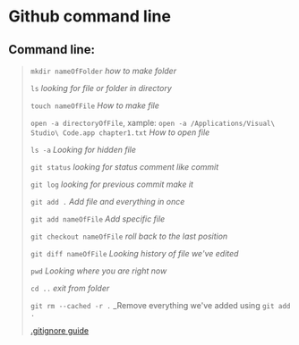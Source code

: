 # Github command line
## Command line:
> ``mkdir nameOfFolder`` _how to make folder_
> 
> ``ls`` _looking for file or folder in directory_
>
> ``touch nameOfFile`` _How to make file_
>
> ``open -a directoryOfFile``, xample: ``open -a /Applications/Visual\ Studio\ Code.app chapter1.txt`` _How to open file_
>
>  ``ls -a`` _Looking for hidden file_
>
> ``git status`` _looking for status comment like commit_
>
> ``git log`` _looking for previous commit make it_
>
> ``git add .`` _Add file and everything in once_
>
> ``git add nameOfFile`` _Add specific file_
>
> ``git checkout nameOfFile`` _roll back to the last position_
>
> ``git diff nameOfFile`` _Looking history of file we've edited_
>
> ``pwd`` _Looking where you are right now_
>
> ``cd ..`` _exit from folder_
>
> ``git rm --cached -r .`` _Remove everything we've added using ``git add .``
>
> [.gitignore guide](https://github.com/github/gitignore)
